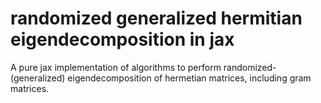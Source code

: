 # randomized generalized hermitian eigendecomposition in jax
A pure jax implementation of algorithms to perform randomized-(generalized) eigendecomposition of hermetian matrices, including gram matrices.
